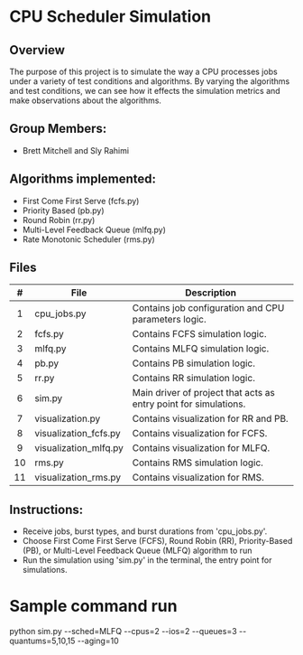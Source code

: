 # CPU Scheduler Simulation
## Overview
The purpose of this project is to simulate the way a CPU processes jobs under a variety of test conditions and algorithms. By varying the algorithms and test conditions, we can see how it effects the simulation metrics and make observations about the algorithms.

## Group Members:
- Brett Mitchell and Sly Rahimi

## Algorithms implemented:
- First Come First Serve (fcfs.py)
- Priority Based (pb.py)
- Round Robin (rr.py)
- Multi-Level Feedback Queue (mlfq.py)
- Rate Monotonic Scheduler (rms.py)

## Files
|   #   | File            | Description                                        |
| :---: | --------------- | -------------------------------------------------- |
|   1   | cpu_jobs.py  | Contains job configuration and CPU parameters logic.         |
|   2   | fcfs.py  | Contains FCFS simulation logic.         |
|   3   | mlfq.py | Contains MLFQ simulation logic. |
|   4   | pb.py | Contains PB simulation logic. |
|   5   | rr.py | Contains RR simulation logic. |
|   6   | sim.py         | Main driver of project that acts as entry point for simulations.      |
|   7   | visualization.py | Contains visualization for RR and PB. |
|   8   | visualization_fcfs.py | Contains visualization for FCFS. |
|   9   | visualization_mlfq.py | Contains visualization for MLFQ. |
|   10  | rms.py                | Contains RMS simulation logic.   |
|   11  | visualization_rms.py  | Contains visualization for RMS.  |

## Instructions:
- Receive jobs, burst types, and burst durations from 'cpu_jobs.py'.
- Choose First Come First Serve (FCFS), Round Robin (RR), Priority-Based (PB), or Multi-Level Feedback Queue (MLFQ) algorithm to run
- Run the simulation using 'sim.py' in the terminal, the entry point for simulations.

# Sample command run
python sim.py --sched=MLFQ --cpus=2 --ios=2 --queues=3 --quantums=5,10,15 --aging=10
